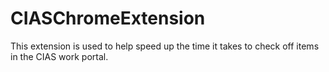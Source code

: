 # CIASChromeExtension

This extension is used to help speed up the time it takes to check off items in the CIAS work portal.
